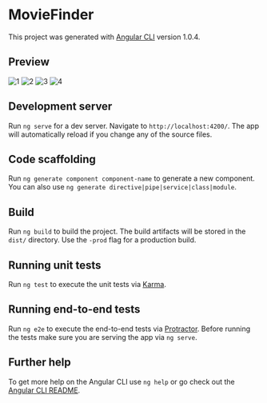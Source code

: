 # MovieFinder

This project was generated with [Angular CLI](https://github.com/angular/angular-cli) version 1.0.4.

## Preview 
![1](https://cloud.githubusercontent.com/assets/17462730/26761333/aa2b6e22-4935-11e7-9948-cbba0c5100b6.png)
![2](https://cloud.githubusercontent.com/assets/17462730/26761334/ab17d654-4935-11e7-8f81-a365dd545701.png)
![3](https://cloud.githubusercontent.com/assets/17462730/26761335/ac775f9c-4935-11e7-9f7b-f8f0f1a96402.png)
![4](https://cloud.githubusercontent.com/assets/17462730/26761336/adb06ef8-4935-11e7-8eed-98f8215e9543.png)


## Development server

Run `ng serve` for a dev server. Navigate to `http://localhost:4200/`. The app will automatically reload if you change any of the source files.

## Code scaffolding

Run `ng generate component component-name` to generate a new component. You can also use `ng generate directive|pipe|service|class|module`.

## Build

Run `ng build` to build the project. The build artifacts will be stored in the `dist/` directory. Use the `-prod` flag for a production build.

## Running unit tests

Run `ng test` to execute the unit tests via [Karma](https://karma-runner.github.io).

## Running end-to-end tests

Run `ng e2e` to execute the end-to-end tests via [Protractor](http://www.protractortest.org/).
Before running the tests make sure you are serving the app via `ng serve`.

## Further help

To get more help on the Angular CLI use `ng help` or go check out the [Angular CLI README](https://github.com/angular/angular-cli/blob/master/README.md).
